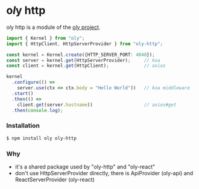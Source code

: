 # o*l*y http

o*l*y http is a module of the [o*l*y project](https://nolyme.github.io/oly).

```ts
import { Kernel } from "oly";
import { HttpClient, HttpServerProvider } from "oly-http";

const kernel = Kernel.create({HTTP_SERVER_PORT: 4040});
const server = kernel.get(HttpServerProvider);     // koa
const client = kernel.get(HttpClient);             // axios

kernel
  .configure(() =>
    server.use(ctx => ctx.body = "Hello World"))   // koa middleware
  .start()
  .then(() =>
    client.get(server.hostname))                   // axios#get
  .then(console.log);
```

### Installation

```bash
$ npm install oly oly-http
```

### Why

- it's a shared package used by "oly-http" and "oly-react"
- don't use HttpServerProvider directly, there is ApiProvider (oly-api) and ReactServerProvider (oly-react)
